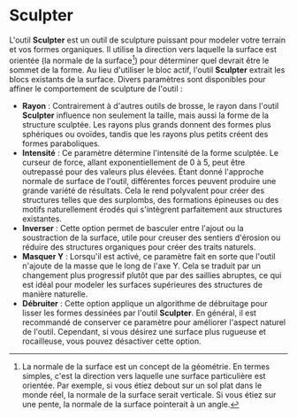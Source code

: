 # Sculpter

L'outil **Sculpter** est un outil de sculpture puissant pour modeler votre terrain et vos formes organiques. Il utilise la direction vers laquelle la surface est orientée (la normale de la surface[^note1]) pour déterminer quel devrait être le sommet de la forme. Au lieu d'utiliser le bloc actif, l'outil **Sculpter** extrait les blocs existants de la surface. Divers paramètres sont disponibles pour affiner le comportement de sculpture de l'outil :

- **Rayon** : Contrairement à d'autres outils de brosse, le rayon dans l'outil **Sculpter** influence non seulement la taille, mais aussi la forme de la structure sculptée. Les rayons plus grands donnent des formes plus sphériques ou ovoïdes, tandis que les rayons plus petits créent des formes paraboliques.
- **Intensité** : Ce paramètre détermine l'intensité de la forme sculptée. Le curseur de force, allant exponentiellement de 0 à 5, peut être outrepassé pour des valeurs plus élevées. Étant donné l'approche normale de surface de l'outil, différentes forces peuvent produire une grande variété de résultats. Cela le rend polyvalent pour créer des structures telles que des surplombs, des formations épineuses ou des motifs naturellement érodés qui s'intègrent parfaitement aux structures existantes.
- **Inverser** : Cette option permet de basculer entre l'ajout ou la soustraction de la surface, utile pour creuser des sentiers d'érosion ou réduire des structures organiques pour créer des traits naturels.
- **Masquer Y** : Lorsqu'il est activé, ce paramètre fait en sorte que l'outil n'ajoute de la masse que le long de l'axe Y. Cela se traduit par un changement plus progressif plutôt que par des saillies abruptes, ce qui est idéal pour modeler les surfaces supérieures des structures de manière naturelle.
- **Débruiter** : Cette option applique un algorithme de débruitage pour lisser les formes dessinées par l'outil **Sculpter**. En général, il est recommandé de conserver ce paramètre pour améliorer l'aspect naturel de l'outil. Cependant, si vous désirez une surface plus rugueuse et rocailleuse, vous pouvez désactiver cette option.

[^note1]: La normale de la surface est un concept de la géométrie. En termes simples, c'est la direction vers laquelle une surface particulière est orientée. Par exemple, si vous étiez debout sur un sol plat dans le monde réel, la normale de la surface serait verticale. Si vous étiez sur une pente, la normale de la surface pointerait à un angle.